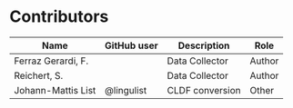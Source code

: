 # Contributors

Name | GitHub user | Description | Role
--- | --- | --- | ---
Ferraz Gerardi, F. | | Data Collector | Author
Reichert, S. | | Data Collector | Author
Johann-Mattis List | @lingulist | CLDF conversion | Other
